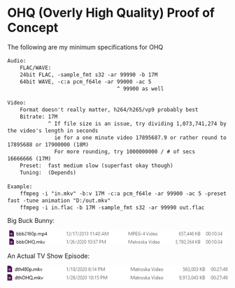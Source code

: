 # OHQ (Overly High Quality) Proof of Concept

The following are my minimum specifications for OHQ 

```
Audio:
    FLAC/WAVE:
    24bit FLAC, -sample_fmt s32 -ar 99990 -b 17M
    64bit WAVE, -c:a pcm_f64le -ar 99000 -ac 5
                                   ^ 99900 as well

Video:
    Format doesn't really matter, h264/h265/vp9 probably best
    Bitrate: 17M
             ^ If file size is an issue, try dividing 1,073,741,274 by the video's length in seconds
               ie for a one minute video 17895687.9 or rather round to 17895688 or 17900000 (18M)
               For more rounding, try 1000000000 / # of secs                       16666666 (17M)
    Preset:  fast medium slow (superfast okay though)
    Tuning:  (Depends)

Example:
    ffmpeg -i "in.mkv" -b:v 17M -c:a pcm_f64le -ar 99900 -ac 5 -preset fast -tune animation "D:/out.mkv"
    ffmpeg -i in.flac -b 17M -sample_fmt s32 -ar 99990 out.flac
```

Big Buck Bunny:

![bbb.jpg](images/bbb.jpg)

An Actual TV Show Episode:

![dth.png](images/dth.png)
